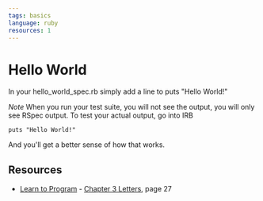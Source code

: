 ```yaml
---
tags: basics
language: ruby
resources: 1
---
```


# Hello World

In your hello_world_spec.rb simply add a line to puts "Hello World!"

*Note* When you run your test suite, you will not see the output, you will only see RSpec output. To test your actual output, go into IRB

```
puts "Hello World!"
```

And you'll get a better sense of how that works.
## Resources
* [Learn to Program](http://books.flatironschool.com/books/43?page=27) - [Chapter 3 Letters](http://books.flatironschool.com/books/43), page 27
